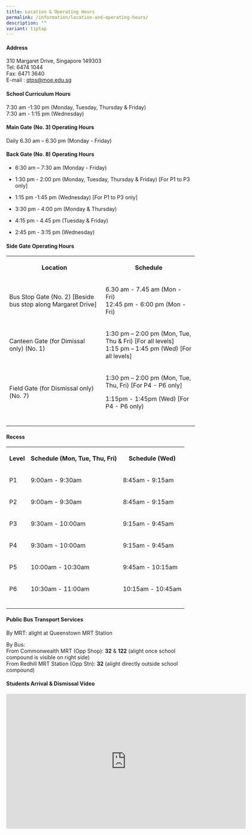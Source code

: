 ```yaml
---
title: Location & Operating Hours
permalink: /information/location-and-operating-hours/
description: ""
variant: tiptap
---
```

<h4><strong>Address</strong></h4><p>310 Margaret Drive, Singapore 149303<br>Tel: 6474 1044 <br>Fax: 6471 3640 <br>E-mail :&nbsp;<a href="mailto:qtps@moe.edu.sg" rel="noopener noreferrer nofollow" target="_blank">qtps@moe.edu.sg</a></p><h4><strong>School Curriculum Hours</strong></h4><p>7:30 am -1:30 pm (Monday, Tuesday, Thursday &amp; Friday) <br>7:30 am - 1:15 pm (Wednesday)</p><h4><strong>Main Gate (No. 3) Operating Hours</strong></h4><p>Daily 6.30 am – 6.30 pm (Monday - Friday)</p><h4><strong>Back Gate (No. 8) Operating Hours</strong></h4><ul data-tight="true" class="tight"><li><p>6:30 am – 7:30 am (Monday - Friday) </p></li><li><p>1:30 pm - 2:00 pm (Monday, Tuesday, Thursday &amp; Friday) [For P1 to P3 only]</p></li><li><p>1:15 pm -1:45 pm (Wednesday) [For P1 to P3 only]</p></li><li><p>3:30 pm - 4:00 pm (Monday &amp; Thursday)</p></li><li><p>4:15 pm - 4.45 pm (Tuesday &amp; Friday) </p></li><li><p>2:45 pm - 3:15 pm (Wednesday)</p></li></ul><p></p><p></p><h4><strong>Side Gate Operating Hours</strong></h4><table><tbody><tr><th rowspan="1" colspan="1"><p>Location</p></th><th rowspan="1" colspan="1"><p>Schedule</p></th></tr><tr><td rowspan="1" colspan="1"><p>Bus Stop Gate (No. 2) [Beside bus stop along Margaret Drive]</p></td><td rowspan="1" colspan="1"><p>6.30 am - 7.45 am (Mon - Fri)<br>12:45 pm - 6:00 pm (Mon - Fri)</p></td></tr><tr><td rowspan="1" colspan="1"><p>Canteen Gate (for Dimissal only) (No. 1) </p></td><td rowspan="1" colspan="1"><p>1:30 pm – 2:00 pm (Mon, Tue, Thu &amp; Fri) [For all levels]<br>1:15 pm – 1:45 pm (Wed) [For all levels]</p></td></tr><tr><td rowspan="1" colspan="1"><p>Field Gate (for Dismissal only) (No. 7)</p></td><td rowspan="1" colspan="1"><p>1:30 pm – 2:00 pm (Mon, Tue, Thu, Fri) [For P4 - P6 only]</p><p>1:15pm - 1:45pm (Wed) [For P4 - P6 only)</p></td></tr><tr><td rowspan="1" colspan="1"><p></p></td><td rowspan="1" colspan="1"><p></p></td></tr></tbody></table><h4><strong>Recess</strong></h4><table><tbody><tr><th rowspan="1" colspan="1"><p>Level</p></th><th rowspan="1" colspan="1"><p>Schedule (Mon, Tue, Thu, Fri)</p></th><th rowspan="1" colspan="1"><p>Schedule (Wed)</p></th></tr><tr><td rowspan="1" colspan="1"><p>P1</p></td><td rowspan="1" colspan="1"><p>9:00am - 9:30am</p></td><td rowspan="1" colspan="1"><p>8:45am - 9:15am</p></td></tr><tr><td rowspan="1" colspan="1"><p>P2</p></td><td rowspan="1" colspan="1"><p>9:00am - 9:30am</p></td><td rowspan="1" colspan="1"><p>8:45am - 9:15am</p></td></tr><tr><td rowspan="1" colspan="1"><p>P3</p></td><td rowspan="1" colspan="1"><p>9:30am - 10:00am</p></td><td rowspan="1" colspan="1"><p>9:15am - 9:45am</p></td></tr><tr><td rowspan="1" colspan="1"><p>P4</p></td><td rowspan="1" colspan="1"><p>9:30am - 10:00am</p></td><td rowspan="1" colspan="1"><p>9:15am - 9:45am</p></td></tr><tr><td rowspan="1" colspan="1"><p>P5</p></td><td rowspan="1" colspan="1"><p>10:00am - 10:30am</p></td><td rowspan="1" colspan="1"><p>9:45am - 10:15am</p></td></tr><tr><td rowspan="1" colspan="1"><p>P6</p></td><td rowspan="1" colspan="1"><p>10:30am - 11:00am</p></td><td rowspan="1" colspan="1"><p>10:15am - 10:45am</p></td></tr><tr><td rowspan="1" colspan="1"><p></p></td><td rowspan="1" colspan="1"><p></p></td><td rowspan="1" colspan="1"><p></p></td></tr></tbody></table><h4><strong>Public Bus Transport Services</strong></h4><p>By MRT: alight at Queenstown MRT Station<br></p><p>By Bus:<br>From Commonwealth MRT (Opp Shop): <strong>32</strong> &amp; <strong>122</strong> (alight once school compound is visible on right side)<br>From Redhill MRT Station (Opp Stn): <strong>32</strong> (alight directly outside school compound)</p><h4><strong>Students Arrival &amp; Dismissal Video</strong></h4><div class="iframe-wrapper"><iframe height="360" width="640" allowfullscreen="true" frameborder="0" src="https://www.youtube.com/embed/jZ-6Fzl-kr4"></iframe></div><p></p>